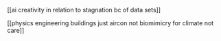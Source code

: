 [[ai creativity in relation to stagnation bc of data sets]] 

[[physics engineering buildings just aircon not biomimicry for climate not care]]

